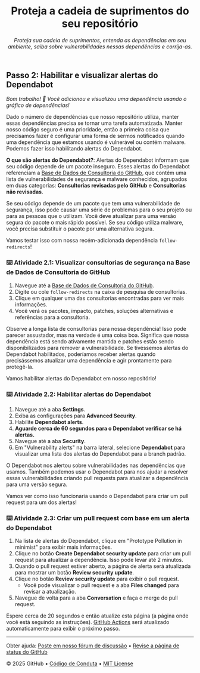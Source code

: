 <header>

<!--
  <<< Author notes: Course header >>>
  Include a 1280×640 image, course title in sentence case, and a concise description in emphasis.
  In your repository settings: enable template repository, add your 1280×640 social image, auto delete head branches.
  Add your open source license, GitHub uses MIT license.
-->

# Proteja a cadeia de suprimentos do seu repositório

_Proteja sua cadeia de suprimentos, entenda as dependências em seu ambiente, saiba sobre vulnerabilidades nessas dependências e corrija-as._

</header>

## Passo 2: Habilitar e visualizar alertas do Dependabot

_Bom trabalho! :tada: Você adicionou e visualizou uma dependência usando o gráfico de dependências!_

Dado o número de dependências que nosso repositório utiliza, manter essas dependências precisa se tornar uma tarefa automatizada. Manter nosso código seguro é uma prioridade, então a primeira coisa que precisamos fazer é configurar uma forma de sermos notificados quando uma dependência que estamos usando é vulnerável ou contém malware. Podemos fazer isso habilitando alertas do Dependabot.

**O que são alertas do Dependabot?**: Alertas do Dependabot informam que seu código depende de um pacote inseguro. Esses alertas do Dependabot referenciam a [Base de Dados de Consultoria do GitHub](https://github.com/advisories), que contém uma lista de vulnerabilidades de segurança e malware conhecidos, agrupados em duas categorias: **Consultorias revisadas pelo GitHub** e **Consultorias não revisadas**.

Se seu código depende de um pacote que tem uma vulnerabilidade de segurança, isso pode causar uma série de problemas para o seu projeto ou para as pessoas que o utilizam. Você deve atualizar para uma versão segura do pacote o mais rápido possível. Se seu código utiliza malware, você precisa substituir o pacote por uma alternativa segura.

Vamos testar isso com nossa recém-adicionada dependência `follow-redirects`!

### :keyboard: Atividade 2.1: Visualizar consultorias de segurança na Base de Dados de Consultoria do GitHub

1. Navegue até a [Base de Dados de Consultoria do GitHub](https://github.com/advisories).
2. Digite ou cole `follow-redirects` na caixa de pesquisa de consultorias.
3. Clique em qualquer uma das consultorias encontradas para ver mais informações.
4. Você verá os pacotes, impacto, patches, soluções alternativas e referências para a consultoria.

Observe a longa lista de consultorias para nossa dependência! Isso pode parecer assustador, mas na verdade é uma coisa boa. Significa que nossa dependência está sendo ativamente mantida e patches estão sendo disponibilizados para remover a vulnerabilidade. Se tivéssemos alertas do Dependabot habilitados, poderíamos receber alertas quando precisássemos atualizar uma dependência e agir prontamente para protegê-la.

Vamos habilitar alertas do Dependabot em nosso repositório!

### :keyboard: Atividade 2.2: Habilitar alertas do Dependabot

1. Navegue até a aba **Settings**.
2. Exiba as configurações para **Advanced Security**.
3. Habilite **Dependabot alerts**.
4. **Aguarde cerca de 60 segundos para o Dependabot verificar se há alertas.**
5. Navegue até a aba **Security**.
6. Em "Vulnerability alerts" na barra lateral, selecione **Dependabot** para visualizar uma lista dos alertas do Dependabot para a branch padrão.

O Dependabot nos alertou sobre vulnerabilidades nas dependências que usamos. Também podemos usar o Dependabot para nos ajudar a resolver essas vulnerabilidades criando pull requests para atualizar a dependência para uma versão segura.

Vamos ver como isso funcionaria usando o Dependabot para criar um pull request para um dos alertas!

### :keyboard: Atividade 2.3: Criar um pull request com base em um alerta do Dependabot

1. Na lista de alertas do Dependabot, clique em "Prototype Pollution in minimist" para exibir mais informações.
2. Clique no botão **Create Dependabot security update** para criar um pull request para atualizar a dependência. Isso pode levar até 2 minutos.
3. Quando o pull request estiver aberto, a página de alerta será atualizada para mostrar um botão **Review security update**.
4. Clique no botão **Review security update** para exibir o pull request.
   - Você pode visualizar o pull request e a aba **Files changed** para revisar a atualização.
5. Navegue de volta para a aba **Conversation** e faça o merge do pull request.

Espere cerca de 20 segundos e então atualize esta página (a página onde você está seguindo as instruções). [GitHub Actions](https://docs.github.com/en/actions) será atualizado automaticamente para exibir o próximo passo.

<footer>

<!--
  <<< Author notes: Footer >>>
  Add a link to get support, GitHub status page, code of conduct, license link.
-->

---

Obter ajuda: [Poste em nosso fórum de discussão](https://github.com/skills/.github/discussions) &bull; [Revise a página de status do GitHub](https://www.githubstatus.com/)

&copy; 2025 GitHub &bull; [Código de Conduta](https://www.contributor-covenant.org/version/2/1/code_of_conduct/code_of_conduct.md) &bull; [MIT License](https://gh.io/mit)

</footer>
